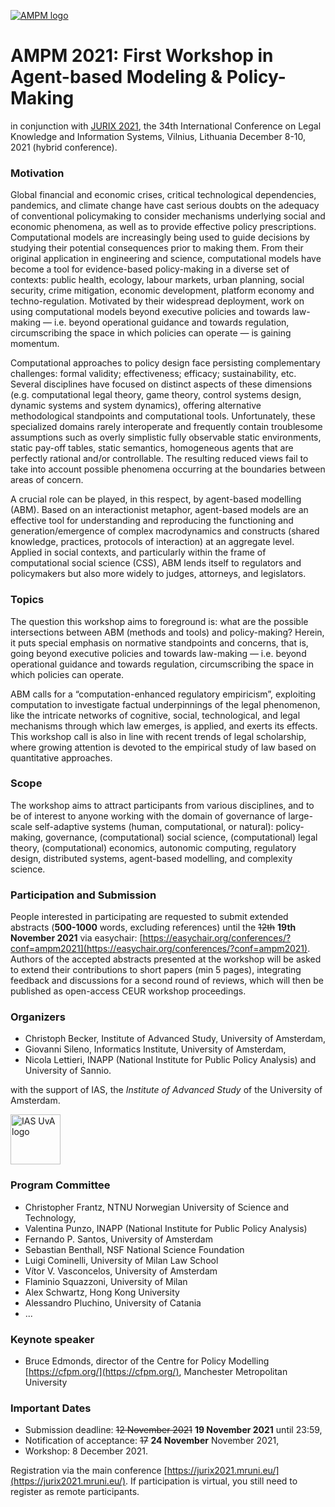 [<img alt="AMPM logo" src="https://polder.center/wp-content/uploads/2021/10/AMPM-2021.png">](https://polder.center/2021/10/18/1st-workshop-in-agent-based-modeling-policy-making-ampm-2021-jurix-2021/)

# AMPM 2021: First Workshop in Agent-based Modeling & Policy-Making 
in conjunction with [JURIX 2021](https://jurix2021.mruni.eu/), the 34th International Conference on Legal
Knowledge and Information Systems, Vilnius, Lithuania
December 8-10, 2021 (hybrid conference).

### Motivation

Global financial and economic crises, critical technological dependencies, pandemics, and climate change have cast serious doubts on the adequacy of conventional policymaking to consider mechanisms underlying social and economic phenomena, as well as to provide effective policy prescriptions. Computational models are increasingly being used to guide decisions by studying their potential consequences prior to making them. From their original application in engineering and science, computational models have become a tool for evidence-based policy-making in a diverse set of contexts: public health, ecology, labour markets, urban planning, social security, crime mitigation, economic development, platform economy and techno-regulation. Motivated by their widespread deployment, work on using computational models beyond executive policies and towards law-making — i.e. beyond operational guidance and towards regulation, circumscribing the space in which policies can operate — is gaining momentum.

Computational approaches to policy design face persisting complementary challenges: formal validity; effectiveness; efficacy; sustainability, etc. Several disciplines have focused on distinct aspects of these dimensions (e.g. computational legal theory, game theory, control systems design, dynamic systems and system dynamics), offering alternative methodological standpoints and computational tools. Unfortunately, these specialized domains rarely interoperate and frequently contain troublesome assumptions such as overly simplistic fully observable static environments, static pay-off tables, static semantics, homogeneous agents that are perfectly rational and/or controllable. The resulting reduced views fail to take into account possible phenomena occurring at the boundaries between areas of concern.

A crucial role can be played, in this respect, by agent-based modelling (ABM). Based on an interactionist metaphor, agent-based models are an effective tool for understanding and reproducing the functioning and generation/emergence of complex macrodynamics and constructs (shared knowledge, practices, protocols of interaction) at an aggregate level. Applied in social contexts, and particularly within the frame of computational social science (CSS), ABM lends itself to regulators and policymakers but also more widely to judges, attorneys, and legislators.

### Topics

The question this workshop aims to foreground is: what are the possible intersections between ABM (methods and tools) and policy-making? Herein, it puts special emphasis on normative standpoints and concerns, that is, going beyond executive policies and towards law-making — i.e. beyond operational guidance and towards regulation, circumscribing the space in which policies can operate.

ABM calls for a “computation-enhanced regulatory empiricism”, exploiting computation to investigate factual underpinnings of the legal phenomenon, like the intricate networks of cognitive, social, technological, and legal mechanisms through which law emerges, is applied, and exerts its effects. This workshop call is also in line with recent trends of legal scholarship, where growing attention is devoted to the empirical study of law based on quantitative approaches.

### Scope

The workshop aims to attract participants from various disciplines, and to be of interest to anyone working with the domain of governance of large-scale self-adaptive systems (human, computational, or natural): policy-making, governance, (computational) social science, (computational) legal theory, (computational) economics, autonomic computing, regulatory design, distributed systems, agent-based modelling, and complexity science.

### Participation and Submission

People interested in participating are requested to submit extended abstracts (**500-1000** words, excluding references) until the ~~12th~~ **19th November 2021** via easychair: [https://easychair.org/conferences/?conf=ampm2021](https://easychair.org/conferences/?conf=ampm2021). Authors of the accepted abstracts presented at the workshop will be asked to extend their contributions to short papers (min 5 pages), integrating feedback and discussions for a second round of reviews, which will then be published as open-access CEUR workshop proceedings.

### Organizers

- Christoph Becker, Institute of Advanced Study, University of Amsterdam,
- Giovanni Sileno, Informatics Institute, University of Amsterdam,
- Nicola Lettieri, INAPP (National Institute for Public Policy Analysis) and University of Sannio.

with the support of IAS, the *Institute of Advanced Study* of the University of Amsterdam. 

<img alt="IAS UvA logo" src="https://pbs.twimg.com/profile_images/1234780957728788480/20Fuq6kP_400x400.jpg" width="80">

### Program Committee

- Christopher Frantz, NTNU Norwegian University of Science and Technology,
- Valentina Punzo, INAPP (National Institute for Public Policy Analysis)
- Fernando P. Santos, University of Amsterdam
- Sebastian Benthall, NSF National Science Foundation
- Luigi Cominelli, University of Milan Law School
- Vítor V. Vasconcelos, University of Amsterdam
- Flaminio Squazzoni, University of Milan
- Alex Schwartz, Hong Kong University
- Alessandro Pluchino, University of Catania
- ...   

### Keynote speaker

- Bruce Edmonds, director of the Centre for Policy Modelling [https://cfpm.org/](https://cfpm.org/), Manchester Metropolitan University 

### Important Dates

- Submission deadline: ~~12 November 2021~~ **19 November 2021** until 23:59,
- Notification of acceptance: ~~17~~ **24 November** November 2021,
- Workshop: 8 December 2021.

Registration via the main conference [https://jurix2021.mruni.eu/](https://jurix2021.mruni.eu/). If participation is virtual, you still need to register as remote participants.
